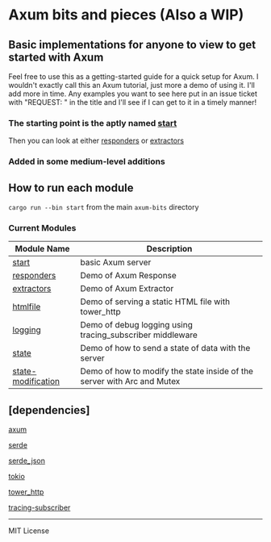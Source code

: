 # Axum bits and pieces (Also a WIP)

## Basic implementations for anyone to view to get started with Axum

Feel free to use this as a getting-started guide for a quick setup for Axum.  I wouldn't exactly call this an Axum tutorial, just more a demo of using it.  I'll add more in time.
Any examples you want to see here put in an issue ticket with "REQUEST: " in the title and I'll see if I can get to it in a timely manner!

### The starting point is the aptly named [start](https://github.com/Muddanak/axum-bits/tree/master/basics/start/src/main.rs)

Then you can look at either [responders](https://github.com/Muddanak/axum-bits/tree/master/basics/responders) or [extractors](https://github.com/Muddanak/axum-bits/tree/master/basics/extractors)

### Added in some medium-level additions

## How to run each module

`cargo run --bin start` from the main `axum-bits` directory

### Current Modules


| Module Name | Description |
|---|---|
[start](https://github.com/Muddanak/axum-bits/blob/master/basics/start/src/main.rs)       | basic Axum server
[responders](https://github.com/Muddanak/axum-bits/blob/master/basics/responders/src/main.rs)  | Demo of Axum Response
[extractors](https://github.com/Muddanak/axum-bits/blob/master/basics/extractors/src/main.rs)  | Demo of Axum Extractor
[htmlfile](https://github.com/Muddanak/axum-bits/blob/master/basics/htmlfile/src/main.rs)    | Demo of serving a static HTML file with tower_http
[logging](https://github.com/Muddanak/axum-bits/blob/master/basics/logging/src/main.rs) | Demo of debug logging using tracing_subscriber middleware
[state](https://github.com/Muddanak/axum-bits/blob/master/basics/state/src/main.rs)       | Demo of how to send a state of data with the server
[state-modification](https://github.com/Muddanak/axum-bits/blob/master/medium/state-modification/src/main.rs) | Demo of how to modify the state inside of the server with Arc and Mutex


## [dependencies]

[axum](https://crates.io/crates/axum) 

[serde](https://crates.io/crates/serde) 

[serde_json](https://crates.io/crates/serde_json) 

[tokio](https://crates.io/crates/tokio) 

[tower_http](https://crates.io/crates/tower-http)

[tracing-subscriber](https://crates.io/crates/tracing-subscriber)

---
MIT License
